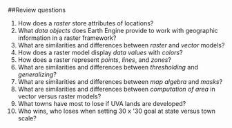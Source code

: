 ##Review questions    

1. How does a _raster_ store attributes of locations?  
2. What _data objects_ does Earth Engine provide to work with geographic information in a raster framework?
3. What are similarities and differences between _raster_ and _vector_ models?  
4. How does a raster model display _data values_ with _colors_?  
5. How does a raster represent _points_, _lines_, and _zones_?  
6. What are similarities and differences between _thresholding_ and _generalizing_?  
7. What are similarities and differences between _map algebra_ and _masks_?  
8. What are similarities and differences between _computation of area_ in vector versus raster models?   
9. What towns have most to lose if UVA lands are developed?  
10. Who wins, who loses when setting 30 x '30 goal at state versus town scale?       
